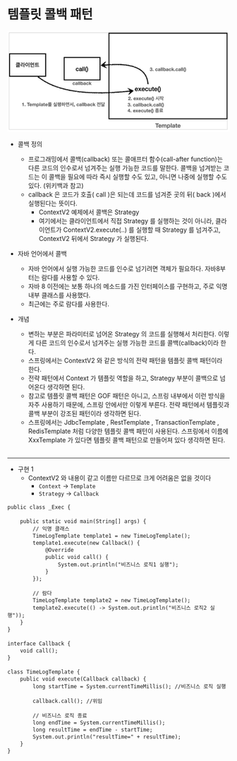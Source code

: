 # 템플릿 콜백 패턴
![img.png](img.png)

* 콜백 정의
  - 프로그래밍에서 콜백(callback) 또는 콜애프터 함수(call-after function)는 다른 코드의 인수로서 넘겨주는 실행 가능한 코드를 말한다. 콜백을 넘겨받는 코드는 이 콜백을 필요에 따라 즉시 실행할 수도 있고, 아니면 나중에 실행할 수도 있다. (위키백과 참고)  
  - callback 은 코드가 호출( call )은 되는데 코드를 넘겨준 곳의 뒤( back )에서 실행된다는 뜻이다.  
    - ContextV2 예제에서 콜백은 Strategy  
    - 여기에서는 클라이언트에서 직접 Strategy 를 실행하는 것이 아니라, 클라이언트가 ContextV2.execute(..) 를 실행할 때 Strategy 를 넘겨주고, ContextV2 뒤에서 Strategy 가 실행된다.  

* 자바 언어에서 콜백
  - 자바 언어에서 실행 가능한 코드를 인수로 넘기려면 객체가 필요하다. 자바8부터는 람다를 사용할 수 있다. 
  - 자바 8 이전에는 보통 하나의 메소드를 가진 인터페이스를 구현하고, 주로 익명 내부 클래스를 사용했다. 
  - 최근에는 주로 람다를 사용한다.

* 개념
  - 변하는 부분은 파라미터로 넘어온 Strategy 의 코드를 실행해서 처리한다. 이렇게 다른 코드의 인수로서 넘겨주는 실행 가능한 코드를 콜백(callback)이라 한다.  
  - 스프링에서는 ContextV2 와 같은 방식의 전략 패턴을 템플릿 콜백 패턴이라 한다. 
  - 전략 패턴에서 Context 가 템플릿 역할을 하고, Strategy 부분이 콜백으로 넘어온다 생각하면 된다.
  - 참고로 템플릿 콜백 패턴은 GOF 패턴은 아니고, 스프링 내부에서 이런 방식을 자주 사용하기 때문에, 스프링 안에서만 이렇게 부른다. 전략 패턴에서 템플릿과 콜백 부분이 강조된 패턴이라 생각하면 된다.
  - 스프링에서는 JdbcTemplate , RestTemplate , TransactionTemplate , RedisTemplate 처럼 다양한 템플릿 콜백 패턴이 사용된다. 스프링에서 이름에 XxxTemplate 가 있다면 템플릿 콜백 패턴으로 만들어져 있다 생각하면 된다.
  <br/>

---------------------------------------
* 구현 1
  - ContextV2 와 내용이 같고 이름만 다르므로 크게 어려움은 없을 것이다
    - `Context` -> `Template`
    - `Strategy` -> `Callback`
<pre>
<code>public class _Exec {

    public static void main(String[] args) {
        // 익명 클래스
        TimeLogTemplate template1 = new TimeLogTemplate();
        template1.execute(new Callback() {
            @Override
            public void call() {
                System.out.println("비즈니스 로직1 실행");
            }
        });

        // 람다
        TimeLogTemplate template2 = new TimeLogTemplate();
        template2.execute(() -> System.out.println("비즈니스 로직2 실행"));
    }
}

interface Callback {
    void call();
}

class TimeLogTemplate {
    public void execute(Callback callback) {
        long startTime = System.currentTimeMillis(); //비즈니스 로직 실행

        callback.call(); //위임

        // 비즈니스 로직 종료
        long endTime = System.currentTimeMillis();
        long resultTime = endTime - startTime;
        System.out.println("resultTime=" + resultTime);
    }
}</code>
</pre>
